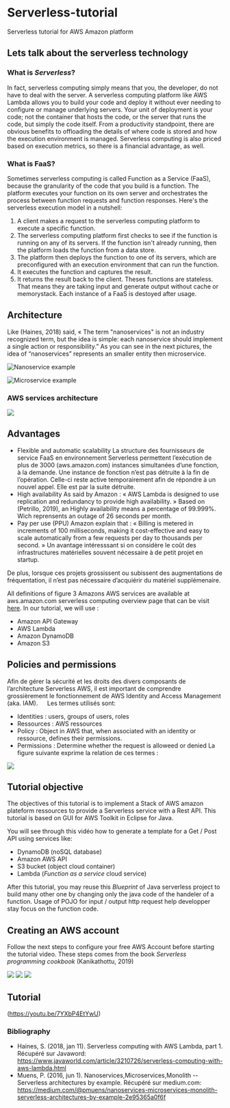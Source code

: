 # Serverless-tutorial
Serverless tutorial for AWS Amazon platform

## Lets talk about the serverless technology

### What is *Serverless*?

In fact, serverless computing simply means that you, the developer, do not have to deal with the server. A serverless computing platform like AWS Lambda allows you to build your code and deploy it without ever needing to configure or manage underlying servers. Your unit of deployment is your code; not the container that hosts the code, or the server that runs the code, but simply the code itself. From a productivity standpoint, there are obvious benefits to offloading the details of where code is stored and how the execution environment is managed. Serverless computing is also priced based on execution metrics, so there is a financial advantage, as well. 

### What is FaaS?

Sometimes serverless computing is called Function as a Service (FaaS), because the granularity of the code that you build is a function. The platform executes your function on its own server and orchestrates the process between function requests and function responses.
Here's the serverless execution model in a nutshell:
1.	A client makes a request to the serverless computing platform to execute a specific function.
2.	The serverless computing platform first checks to see if the function is running on any of its servers. If the function isn't already running, then the platform loads the function from a data store.
3.	The platform then deploys the function to one of its servers, which are preconfigured with an execution environment that can run the function.
4.	It executes the function and captures the result.
5.	It returns the result back to the client.
Theses functions are stateless. That means they are taking input and generate output without cache or memorystack. Each instance of a FaaS is destoyed after usage.

## Architecture

Like (Haines, 2018) said, « The term "nanoservices" is not an industry recognized term, but the idea is simple: each nanoservice should implement a single action or responsibility.”
As you can see in the next pictures, the idea of “nanoservices” represents an smaller entity then microservice. 

![Nanoservice example](https://github.com/team35mazda/Serverless-tutorial/blob/master/Tutorial%20assets/nanoservices.png)

![Microservice example](https://github.com/team35mazda/Serverless-tutorial/blob/master/Tutorial%20assets/Microservices.png)

### AWS services architecture

![](https://github.com/team35mazda/Serverless-tutorial/blob/master/Tutorial%20assets/AWSDeploymentDiagram.png)



## Advantages

-	Flexible and automatic scalability
La structure des fournisseurs de service FaaS en environnement Serverless permettent l’exécution de plus de 3000 (aws.amazon.com) instances simultanées d’une fonction, à la demande. Une instance de fonction n’est pas détruite à la fin de l’opération. Celle-ci reste active temporairement afin de répondre à un nouvel appel. Elle est par la suite détruite.
-	High availability
As said by Amazon : « AWS Lambda is designed to use replication and redundancy to provide high availability. » Based on (Petrillo, 2019), an Highly availability means a percentage of 99.999%. Wich reprensents an outage of 26 seconds per month.
-	Pay per use (PPU) 
Amazon explain that : « Billing is metered in increments of 100 milliseconds, making it cost-effective and easy to scale automatically from a few requests per day to thousands per second. » 
Un avantage intéresssant si on considère le coût des infrastructures matérielles souvent nécessaire à de petit projet en startup.

De plus, lorsque ces projets grossissent ou subissent des augmentations de fréquentation, il n’est pas nécessaire d’acquiérir du matériel supplémenaire.

All definitions of figure 3 Amazons AWS services are available at aws.amazon.com serverless computing overview page that can be visit [here](https://aws.amazon.com/serverless/?nc1=h_ls).
In our tutorial, we will use :
-	Amazon API Gateway
-	AWS Lambda
-	Amazon DynamoDB
-	Amazon S3

## Policies and permissions
Afin de gérer la sécurité et les droits des divers composants de l’architecture Serverless AWS, il est important de comprendre grossièrement le fonctionnement de AWS Identity and Access Management (aka. IAM).
 
Les termes utilisés sont:
-	Identities : users, groups of users, roles
-	Ressources : AWS ressources
-	Policy : Object in AWS that, when associated with an identity or ressource, defines their permissions.
-	 Permissions : Determine whether the request is alloweed or denied
La figure suivante exprime la relation de ces termes :

![](https://github.com/team35mazda/Serverless-tutorial/blob/master/Tutorial%20assets/AWSRoleDiagram.png)





## Tutorial objective
The objectives of this tutorial is to implement a Stack of AWS amazon plateform ressources to provide a Serverless service with a Rest API. This tutorial is based on GUI for AWS Toolkit in Eclipse for Java.

You will see through this vidéo how to generate a template for a Get / Post API using services like:
- DynamoDB (noSQL database)
- Amazon AWS API
- S3 bucket (object cloud container)
- Lambda (*Function as a service* cloud service)

After this tutorial, you may reuse this *Blueprint* of Java serverless project to build many other one by changing only the java code of the handeler of a function. Usage of POJO for input / output http request help developper stay focus on the function code.

## Creating an AWS account

Follow the next steps to configure your free AWS Account before starting the tutorial video. These steps comes from the book *Serverless programming cookbook* (Kanikathottu, 2019)

![](https://github.com/team35mazda/Serverless-tutorial/blob/master/Tutorial%20assets/howto1.png)
![](https://github.com/team35mazda/Serverless-tutorial/blob/master/Tutorial%20assets/howto2.png)
![](https://github.com/team35mazda/Serverless-tutorial/blob/master/Tutorial%20assets/howto3.png)


## Tutorial
[](https://github.com/team35mazda/Serverless-tutorial/blob/master/Tutorial%20assets/YoutubeShot.PNG)(https://youtu.be/7YXbP4EtYwU)

### Bibliography

- Haines, S. (2018, jan 11). Serverless computing with AWS Lambda, part 1. Récupéré sur Javaword: https://www.javaworld.com/article/3210726/serverless-computing-with-aws-lambda.html
- Muens, P. (2016, jun 1). Nanoservices,Microservices,Monolith -- Serverless architectures by example. Récupéré sur medium.com: https://medium.com/@pmuens/nanoservices-microservices-monolith-serverless-architectures-by-example-2e95365a0f6f



